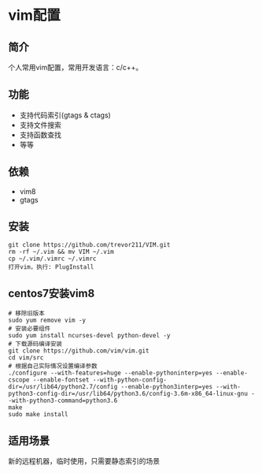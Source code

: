 # vim配置

## 简介

个人常用vim配置，常用开发语言：c/c++。

## 功能

- 支持代码索引(gtags & ctags)
- 支持文件搜索
- 支持函数查找
- 等等

## 依赖

- vim8
- gtags

## 安装

```
git clone https://github.com/trevor211/VIM.git
rm -rf ~/.vim && mv VIM ~/.vim
cp ~/.vim/.vimrc ~/.vimrc
打开vim，执行: PlugInstall
```

## centos7安装vim8

```
# 移除旧版本
sudo yum remove vim -y
# 安装必要组件
sudo yum install ncurses-devel python-devel -y
# 下载源码编译安装
git clone https://github.com/vim/vim.git
cd vim/src
# 根据自己实际情况设置编译参数
./configure --with-features=huge --enable-pythoninterp=yes --enable-cscope --enable-fontset --with-python-config-dir=/usr/lib64/python2.7/config --enable-python3interp=yes --with-python3-config-dir=/usr/lib64/python3.6/config-3.6m-x86_64-linux-gnu --with-python3-command=python3.6
make
sudo make install
```

## 适用场景

新的远程机器，临时使用，只需要静态索引的场景
